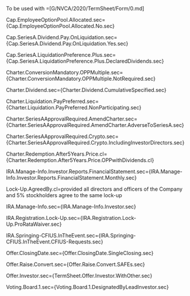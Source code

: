 To be used with =[G/NVCA/2020/TermSheet/Form/0.md]

Cap.EmployeeOptionPool.Allocated.sec={Cap.EmployeeOptionPool.Allocated.No.sec}

Cap.SeriesA.Dividend.Pay.OnLiquidation.sec={Cap.SeriesA.Dividend.Pay.OnLiquidation.Yes.sec}

Cap.SeriesA.LiquidationPreference.Plus.sec={Cap.SeriesA.LiquidationPreference.Plus.DeclaredDividends.sec}

Charter.ConversionMandatory.OPPMultiple.sec={Charter.ConversionMandatory.OPPMultiple.NotRequired.sec}

Charter.Dividend.sec={Charter.Dividend.CumulativeSpecified.sec}

Charter.Liquidation.PayPreferred.sec={Charter.Liquidation.PayPreferred.NonParticipating.sec}

Charter.SeriesAApprovalRequired.AmendCharter.sec={Charter.SeriesAApprovalRequired.AmendCharter.AdverseToSeriesA.sec}

Charter.SeriesAApprovalRequired.Crypto.sec={Charter.SeriesAApprovalRequired.Crypto.IncludingInvestorDirectors.sec}


Charter.Redemption.After5Years.Price.cl={Charter.Redemption.After5Years.Price.OPPwithDividends.cl}

IRA.Manage-Info.Investor.Reports.FinancialStatement.sec={IRA.Manage-Info.Investor.Reports.FinancialStatement.Monthly.sec}

Lock-Up.AgreedBy.cl=provided all directors and officers of the Company and 5% stockholders agree to the same lock-up

IRA.Manage-Info.sec={IRA.Manage-Info.Investor.sec}

IRA.Registration.Lock-Up.sec={IRA.Registration.Lock-Up.ProRataWaiver.sec}

IRA.Springing-CFIUS.InTheEvent.sec={IRA.Springing-CFIUS.InTheEvent.CFIUS-Requests.sec}

Offer.ClosingDate.sec={Offer.ClosingDate.SingleClosing.sec}

Offer.Raise.Convert.sec={Offer.Raise.Convert.SAFEs.sec}

Offer.Investor.sec={TermSheet.Offer.Investor.WithOther.sec}

Voting.Board.1.sec={Voting.Board.1.DesignatedByLeadInvestor.sec}

